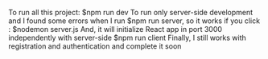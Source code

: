 To run all this project:
  $npm run dev
To run only server-side development and I found some errors when I run $npm run server, so it works if you click :
  $nodemon server.js
And, it will initialize React app in port 3000 independently with server-side
   $npm run client 
Finally, I still works with registration and authentication and complete it soon 
 
